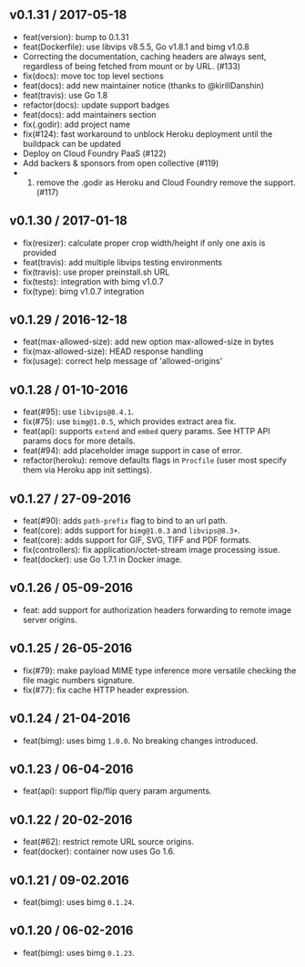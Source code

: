 
## v0.1.31 / 2017-05-18

  * feat(version): bump to 0.1.31
  * feat(Dockerfile): use libvips v8.5.5, Go v1.8.1 and bimg v1.0.8
  * Correcting the documentation, caching headers are always sent, regardless of being fetched from mount or by URL. (#133)
  * fix(docs): move toc top level sections
  * feat(docs): add new maintainer notice (thanks to @kirillDanshin)
  * feat(travis): use Go 1.8
  * refactor(docs): update support badges
  * feat(docs): add maintainers section
  * fix(.godir): add project name
  * fix(#124): fast workaround to unblock Heroku deployment until the buildpack can be updated
  * Deploy on Cloud Foundry PaaS (#122)
  * Add backers & sponsors from open collective (#119)
  * 1. remove the .godir as Heroku and Cloud Foundry remove the support. (#117)

## v0.1.30 / 2017-01-18

- fix(resizer): calculate proper crop width/height if only one axis is provided
- feat(travis): add multiple libvips testing environments
- fix(travis): use proper preinstall.sh URL
- fix(tests): integration with bimg v1.0.7
- fix(type): bimg v1.0.7 integration

## v0.1.29 / 2016-12-18

- feat(max-allowed-size): add new option max-allowed-size in bytes
- fix(max-allowed-size): HEAD response handling
- fix(usage): correct help message of 'allowed-origins'

## v0.1.28 / 01-10-2016

- feat(#95): use `libvips@8.4.1`.
- fix(#75): use `bimg@1.0.5`, which provides extract area fix.
- feat(api): supports `extend` and `embed` query params. See HTTP API params docs for more details.
- feat(#94): add placeholder image support in case of error.
- refactor(heroku): remove defaults flags in `Procfile` (user most specify them via Heroku app init settings).

## v0.1.27 / 27-09-2016

- feat(#90): adds `path-prefix` flag to bind to an url path.
- feat(core): adds support for `bimg@1.0.3` and `libvips@8.3+`.
- feat(core): adds support for GIF, SVG, TIFF and PDF formats.
- fix(controllers): fix application/octet-stream image processing issue.
- feat(docker): use Go 1.7.1 in Docker image.

## v0.1.26 / 05-09-2016

- feat: add support for authorization headers forwarding to remote image server origins.

## v0.1.25 / 26-05-2016

- fix(#79): make payload MIME type inference more versatile checking the file magic numbers signature.
- fix(#77): fix cache HTTP header expression.

## v0.1.24 / 21-04-2016

- feat(bimg): uses bimg `1.0.0`. No breaking changes introduced.

## v0.1.23 / 06-04-2016

- feat(api): support flip/flip query param arguments.

## v0.1.22 / 20-02-2016

- feat(#62): restrict remote URL source origins.
- feat(docker): container now uses Go 1.6.

## v0.1.21 / 09-02.2016

- feat(bimg): uses bimg `0.1.24`.

## v0.1.20 / 06-02-2016

- feat(bimg): uses bimg `0.1.23`.
